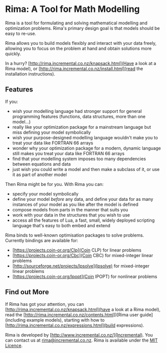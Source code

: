 # Rima: A Tool for Math Modelling

Rima is a tool for formulating and solving mathematical modelling and optimization problems.
Rima's primary design goal is that models should be easy to re-use.

Rima allows you to build models flexibly and interact with your data freely,
allowing you to focus on the problem at hand and obtain solutions more quickly.

In a hurry?  [http://rima.incremental.co.nz/knapsack.html](Have a look at a Rima model),
or [http://rima.incremental.co.nz/install.html](read the installation instructions).

## Features

If you:

+ wish your modelling language had stronger support for general programming features (functions, data structures, more than one model...)
+ really like your optimization package for a mainstream language but miss defining your model symbolically
+ wish your purpose-designed modelling language wouldn't make you to treat your data like FORTRAN 66 arrays
+ wonder why your optimization package for a modern, dynamic language still makes you treat your data like FORTRAN 66 arrays
+ find that your modelling system imposes too many dependencies between equations and data
+ just wish you could write a model and then make a subclass of it, or use it as part of another model

Then Rima might be for you.  With Rima you can:

+ specify your model symbolically
+ define your model *before* any data, and define your data for as many instances of your model as you like after the model is defined
+ compose models from parts in the manner that suits you
+ work with your data in the structures that you wish to use
+ access all the features of Lua, a fast, small, widely deployed scripting language that's easy to both embed and extend

Rima binds to well-known optimisation packages to solve problems.
Currently bindings are available for:

+ [https://projects.coin-or.org/Clp](Coin CLP) for linear problems
+ [https://projects.coin-or.org/Cbc](Coin CBC) for mixed-integer linear problems
+ [http://sourceforge.net/projects/lpsolve](lpsolve) for mixed-integer linear problems
+ [https://projects.coin-or.org/Ipopt](Coin IPOPT) for nonlinear problems


## Find out More

If Rima has got your attention,
you can [http://rima.incremental.co.nz/knapsack.html](have a look at a Rima model),
read the [http://rima.incremental.co.nz/contents.html])[Rima user guide] (including example models),
starting with how to [http://rima.incremental.co.nz/expressions.html](build expressions).

Rima is developed by [http://www.incremental.co.nz/](Incremental).
You can contact us at <rima@incremental.co.nz>.
Rima is available under the [MIT Licence](http://www.opensource.org/licenses/mit-license.php).